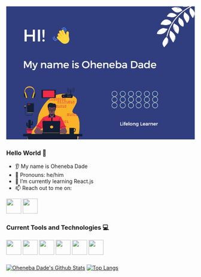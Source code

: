 ###
<img src="https://github.com/Oheneba-Dade/Oheneba-Dade/blob/main/readme%20image.jpg" alt="Banner Image">
<link rel="stylesheet" href="https://cdn.jsdelivr.net/gh/devicons/devicon@v2.15.1/devicon.min.css">


### Hello World 👋
* 👂 My name is Oheneba Dade
* 👩 Pronouns: he/him
* 🌱 I’m currently learning React.js
* 📫 Reach out to me on: <br>
<div>
<a href="https://www.linkedin.com/in/oheneba-dade"> <img src="https://cdn.jsdelivr.net/gh/devicons/devicon/icons/linkedin/linkedin-original.svg" width="40px" height="40px"/></a>
<a href="https://www.twitter.com/ohkwade"> <img src="https://cdn.jsdelivr.net/gh/devicons/devicon/icons/twitter/twitter-original.svg" width="40px" height="40px"/> </a>
</div>

### Current Tools and Technologies 💻
<div>
<img src="https://cdn.jsdelivr.net/gh/devicons/devicon/icons/javascript/javascript-original.svg" width="40px" height="40px" />
<img src="https://cdn.jsdelivr.net/gh/devicons/devicon/icons/java/java-original-wordmark.svg" width="40px" height="40px"/>
<img src="https://cdn.jsdelivr.net/gh/devicons/devicon/icons/python/python-original.svg" width="40px" height="40px"/>
<img src="https://cdn.jsdelivr.net/gh/devicons/devicon/icons/html5/html5-original-wordmark.svg" width="40px" height="40px"/>
<img src="https://cdn.jsdelivr.net/gh/devicons/devicon/icons/css3/css3-original-wordmark.svg" width="40px" height="40px"/>
<img src="https://cdn.jsdelivr.net/gh/devicons/devicon/icons/react/react-original-wordmark.svg" width="40px" height="40px"/>
</div>

###
[![Oheneba Dade's Github Stats](https://github-readme-stats.vercel.app/api?username=Oheneba-Dade&show_icons=true&theme=cobalt)](https://github.com/anuraghazra/github-readme-stats)
[![Top Langs](https://github-readme-stats.vercel.app/api/top-langs/?username=Oheneba-Dade&layout=compact)](https://github.com/anuraghazra/github-readme-stats)
                
          
          
          
          
